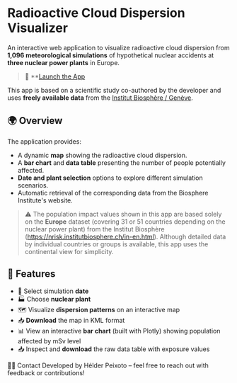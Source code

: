 # Radioactive Cloud Dispersion Visualizer

An interactive web application to visualize radioactive cloud dispersion from **1,096 meteorological simulations** of hypothetical nuclear accidents at **three nuclear power plants** in Europe.

> 🔗 **[Launch the App](https://radioactivity-app.streamlit.app)

This app is based on a scientific study co-authored by the developer and uses **freely available data** from the [Institut Biosphère / Genève](https://nrisk.institutbiosphere.ch/).

## 🌍 Overview

The application provides:
- A dynamic **map** showing the radioactive cloud dispersion.
- A **bar chart** and **data table** presenting the number of people potentially affected.
- **Date and plant selection** options to explore different simulation scenarios.
- Automatic retrieval of the corresponding data from the Biosphere Institute's website.

> ⚠️ The population impact values shown in this app are based solely on the **Europe** dataset (covering 31 or 51 countries depending on the nuclear power plant) from the Institut Biosphère (https://nrisk.institutbiosphere.ch/in-en.html). Although detailed data by individual countries or groups is available, this app uses the continental view for simplicity.

## 🚀 Features

- 📅 Select simulation **date**
- 🏭 Choose **nuclear plant**
- 🗺️ Visualize **dispersion patterns** on an interactive map
- 📥 **Download** the map in KML format
- 📊 View an interactive **bar chart** (built with Plotly) showing population affected by mSv level
- 📥 Inspect and **download** the raw data table with exposure values


🙋‍♂️ Contact
Developed by Hélder Peixoto – feel free to reach out with feedback or contributions!
